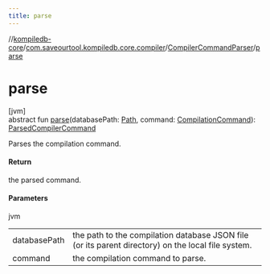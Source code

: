 ```yaml
---
title: parse
---
```

//[kompiledb-core](../../../index.html)/[com.saveourtool.kompiledb.core.compiler](../index.html)/[CompilerCommandParser](index.html)/[parse](parse.html)



# parse



[jvm]\
abstract fun [parse](parse.html)(databasePath: [Path](https://docs.oracle.com/javase/8/docs/api/java/nio/file/Path.html), command: [CompilationCommand](../../com.saveourtool.kompiledb.core/-compilation-command/index.html)): [ParsedCompilerCommand](../-parsed-compiler-command/index.html)



Parses the compilation command.



#### Return



the parsed command.



#### Parameters


jvm

| | |
|---|---|
| databasePath | the path to the compilation database JSON file (or its parent directory) on the local file system. |
| command | the compilation command to parse. |





